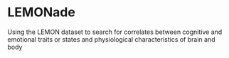 # LEMONade
Using the LEMON dataset to search for correlates between cognitive and emotional traits or states and physiological characteristics of brain and body
